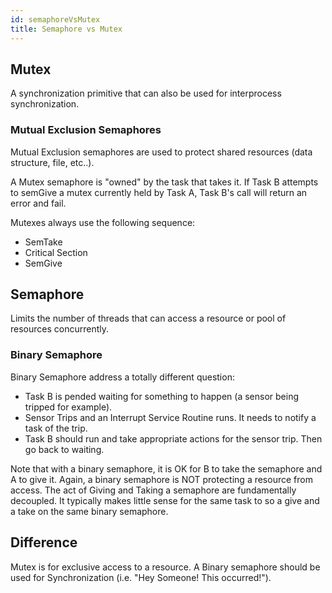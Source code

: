 ```yaml
---
id: semaphoreVsMutex
title: Semaphore vs Mutex
---
```


## Mutex

A synchronization primitive that can also be used for interprocess synchronization.

### Mutual Exclusion Semaphores

Mutual Exclusion semaphores are used to protect shared resources (data structure, file, etc..).

A Mutex semaphore is "owned" by the task that takes it. If Task B attempts to semGive a mutex currently held by Task A, Task B's call will return an error and fail.

Mutexes always use the following sequence:

- SemTake
- Critical Section
- SemGive

## Semaphore

Limits the number of threads that can access a resource or pool of resources concurrently.

### Binary Semaphore

Binary Semaphore address a totally different question:

- Task B is pended waiting for something to happen (a sensor being tripped for example).
- Sensor Trips and an Interrupt Service Routine runs. It needs to notify a task of the trip.
- Task B should run and take appropriate actions for the sensor trip. Then go back to waiting.

Note that with a binary semaphore, it is OK for B to take the semaphore and A to give it.
Again, a binary semaphore is NOT protecting a resource from access. The act of Giving and Taking a semaphore are fundamentally decoupled.
It typically makes little sense for the same task to so a give and a take on the same binary semaphore.

## Difference

Mutex is for exclusive access to a resource. A Binary semaphore should be used for Synchronization (i.e. "Hey Someone! This occurred!").
